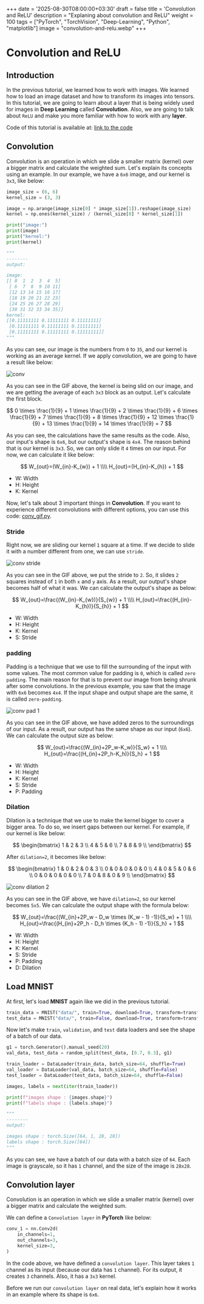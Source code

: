 +++
date = '2025-08-30T08:00:00+03:30'
draft = false
title = 'Convolution and ReLU'
description = "Explaning about convolution and ReLU"
weight = 100
tags = ["PyTorch", "TorchVision", "Deep-Learning", "Python", "matplotlib"]
image = "convolution-and-relu.webp"
+++

# Convolution and ReLU

## Introduction

In the previous tutorial, we learned how to work with images.
We learned how to load an image dataset and how to transform its images into tensors.
In this tutorial, we are going to learn about a layer that is being widely used for images
in **Deep Learning** called **Convolution**.
Also, we are going to talk about `ReLU` and make you more familiar with how to work with any **layer**.

Code of this tutorial is available at:
[link to the code](https://github.com/LiterallyTheOne/Pytorch_Tutorial/blob/main/src/9_convolution_and_relu.ipynb)

## Convolution

Convolution is an operation in which we slide a smaller matrix (kernel) over a bigger matrix and calculate the
weighted sum.
Let's explain its concepts using an example.
In our example, we have a `6x6` image, and our kernel is `3x3`, like below:

```python
image_size = (6, 6)
kernel_size = (3, 3)

image = np.arange(image_size[0] * image_size[1]).reshape(image_size)
kernel = np.ones(kernel_size) / (kernel_size[0] * kernel_size[1])

print("image:")
print(image)
print("kernel:")
print(kernel)

"""
--------
output: 

image:
[[ 0  1  2  3  4  5]
 [ 6  7  8  9 10 11]
 [12 13 14 15 16 17]
 [18 19 20 21 22 23]
 [24 25 26 27 28 29]
 [30 31 32 33 34 35]]
kernel:
[[0.11111111 0.11111111 0.11111111]
 [0.11111111 0.11111111 0.11111111]
 [0.11111111 0.11111111 0.11111111]]
"""
```

As you can see, our image is the numbers from `0` to `35`, and our kernel is working as an average kernel.
If we apply convolution, we are going to have a result like below:

![conv](conv.gif)

As you can see in the GIF above, the kernel is being slid on our image, and we are getting the average of each `3x3`
block as an output.
Let's calculate the first block.

$$
0 \times \frac{1}{9} +
1 \times \frac{1}{9} +
2 \times \frac{1}{9} +
6 \times \frac{1}{9} +
7 \times \frac{1}{9} +
8 \times \frac{1}{9} +
12 \times \frac{1}{9} +
13 \times \frac{1}{9} +
14 \times \frac{1}{9} =
7
$$

As you can see, the calculations have the same results as the code.
Also, our input's shape is `6x6`, but our output's shape is `4x4`.
The reason behind that is our kernel is `3x3`.
So, we can only slide it `4` times on our input.
For now, we can calculate it like below:

$$
W_{out}=(W_{in}-K_{w}) + 1
\\\\
H_{out}=(H_{in}-K_{h}) + 1
$$

* W: Width
* H: Height
* K: Kernel

Now, let's talk about 3 important things in **Convolution**.
If you want to experience different convolutions with different options,
you can use this code:
[conv_gif.py](https://github.com/LiterallyTheOne/Pytorch_Tutorial/blob/main/helpers/conv_gif.py).

### Stride

Right now, we are sliding our kernel `1` square at a time.
If we decide to slide it with a number different from one, we can use `stride`.

![conv stride](conv_stride_2.gif)

As you can see in the GIF above, we put the stride to `2`.
So, it slides `2` squares instead of `1` in both `x` and `y` axis.
As a result, our output's shape becomes half of what it was.
We can calculate the output's shape as below:

$$
W_{out}=\frac{(W_{in}-K_{w})}{S_{w}} + 1
\\\\
H_{out}=\frac{(H_{in}-K_{h})}{S_{h}} + 1
$$

* W: Width
* H: Height
* K: Kernel
* S: Stride

### padding

Padding is a technique that we use to fill the surrounding of the input with some values.
The most common value for padding is `0`, which is called `zero padding`.
The main reason for that is to prevent our image from being shrunk after some convolutions.
In the previous example, you saw that the image with `6x6` becomes `4x4`.
If the input shape and output shape are the same, it is called `zero-padding`.

![conv pad 1](conv_pad_1.gif)

As you can see in the GIF above, we have added zeros to the surroundings of
our input.
As a result, our output has the same shape as our input (`6x6`).
We can calculate the output size as below:

$$
W_{out}=\frac{(W_{in}+2P_w-K_w)}{S_w} + 1
\\\\
H_{out}=\frac{(H_{in}+2P_h-K_h)}{S_h} + 1
$$

* W: Width
* H: Height
* K: Kernel
* S: Stride
* P: Padding

### Dilation

Dilation is a technique that we use to make the kernel bigger to cover a bigger area.
To do so, we insert gaps between our kernel.
For example, if our kernel is like below:

$$
\begin{bmatrix}
1 & 2 & 3 \\
4 & 5 & 6 \\
7 & 8 & 9 \\
\end{bmatrix}
$$

After `dilation=2`, it becomes like below:

$$
\begin{bmatrix}
1 & 0 & 2 & 0 & 3 \\
0 & 0 & 0 & 0 & 0 \\
4 & 0 & 5 & 0 & 6 \\
0 & 0 & 0 & 0 & 0 \\
7 & 0 & 8 & 0 & 9 \\
\end{bmatrix}
$$

![conv dilation 2](conv_dilation_2.gif)

As you can see in the GIF above, we have `dilation=2`, so our kernel becomes `5x5`.
We can calculate the output shape with the formula below:

$$
W_{out}=\frac{(W_{in}+2P_w - D_w \times (K_w - 1) -1)}{S_w} + 1
\\\\
H_{out}=\frac{(H_{in}+2P_h - D_h \times (K_h - 1) -1)}{S_h} + 1
$$

* W: Width
* H: Height
* K: Kernel
* S: Stride
* P: Padding
* D: Dilation

## Load MNIST

At first, let's load **MNIST** again like we did in the previous tutorial.

```python
train_data = MNIST("data/", train=True, download=True, transform=transforms.ToTensor())
test_data = MNIST("data/", train=False, download=True, transform=transforms.ToTensor())
```

Now let's make `train`, `validation`, and `test` data loaders and see the shape of a batch of our data.

```python
g1 = torch.Generator().manual_seed(20)
val_data, test_data = random_split(test_data, [0.7, 0.3], g1)

train_loader = DataLoader(train_data, batch_size=64, shuffle=True)
val_loader = DataLoader(val_data, batch_size=64, shuffle=False)
test_loader = DataLoader(test_data, batch_size=64, shuffle=False)

images, labels = next(iter(train_loader))

print(f"images shape : {images.shape}")
print(f"labels shape : {labels.shape}")

"""
--------
output: 

images shape : torch.Size([64, 1, 28, 28])
labels shape : torch.Size([64])
"""
```

As you can see, we have a batch of our data with a batch size of `64`.
Each image is grayscale, so it has `1` channel, and the size of the image is `28x28`.

## Convolution layer

Convolution is an operation in which we slide a smaller matrix (kernel) over a bigger matrix and calculate the
weighted sum.

We can define a `Convolution layer` in **PyTorch** like below:

```python
conv_1 = nn.Conv2d(
    in_channels=1,
    out_channels=3,
    kernel_size=3,
)
```

In the code above, we have defined a `convolution layer`.
This layer takes `1` channel as its input (because our data has `1` channel).
For its output, it creates `3` channels.
Also, it has a `3x3` kernel.

Before we run our `convolution layer` on real data, let's explain how it works in an example where its shape is `6x6`.
